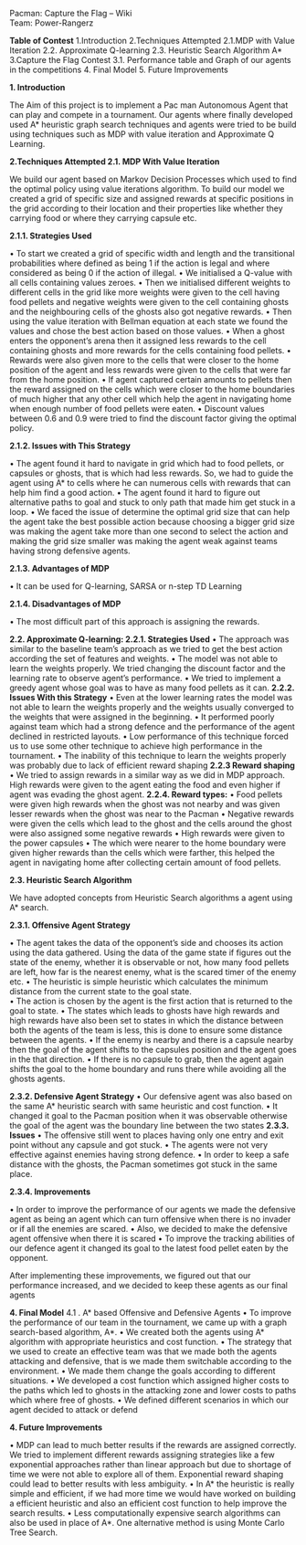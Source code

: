 Pacman: Capture the Flag – Wiki     
Team: Power-Rangerz



**Table of Contest**
1.Introduction
2.Techniques Attempted
     2.1.MDP with Value Iteration
     2.2. Approximate Q-learning
     2.3. Heuristic Search Algorithm A*
3.Capture the Flag Contest
     3.1. Performance table and Graph of our agents in the competitions
4. Final Model
5. Future Improvements


**1.	Introduction**

The Aim of this project is to implement a Pac man Autonomous Agent that can play and compete in a tournament. Our agents where finally developed used A* heuristic graph search techniques and agents were tried to be build using techniques such as MDP with value iteration and Approximate Q Learning. 

**2.Techniques Attempted
2.1. MDP With Value Iteration**

We build our agent based on Markov Decision Processes which used to find the optimal policy using value iterations algorithm. To build our model we created a grid of specific size and assigned rewards at specific positions in the grid according to their location and their properties like whether they carrying food or where they carrying capsule etc. 

**2.1.1. Strategies Used** 

•	To start we created a grid of specific width and length and the transitional probabilities where defined as being 1 if the action is legal and where considered as being 0 if the action of illegal. 
•	We initialised a Q-value with all cells containing values zeroes. 
•	Then we initialised different weights to different cells in the grid like more weights were given to the cell having food pellets and negative weights were given to the cell containing ghosts and the neighbouring cells of the ghosts also got negative rewards. 
•	Then using the value iteration with Bellman equation at each state we found the values and chose the best action based on those values. 
•	When a ghost enters the opponent’s arena then it assigned less rewards to the cell containing ghosts and more rewards for the cells containing food pellets. 
•	Rewards were also given more to the cells that were closer to the home position of the agent and less rewards were given to the cells that were far from the home position. 
•	 If agent captured certain amounts to pellets then the reward assigned on the cells which were closer to the home boundaries of much higher that any other cell which help the agent in navigating home when enough number of food pellets were eaten. 
•	Discount values between 0.6 and 0.9 were tried to find the discount factor giving the optimal policy. 

**2.1.2. Issues with This Strategy**

•	The agent found it hard to navigate in grid which had to food pellets, or capsules or ghosts, that is which had less rewards. So, we had to guide the agent using A* to cells where he can numerous cells with rewards that can help him find a good action.
•	The agent found it hard to figure out alternative paths to goal and stuck to only path that made him get stuck in a loop. 
•	We faced the issue of determine the optimal grid size that can help the agent take the best possible action because choosing a bigger grid size was making the agent take more than one second to select the action and making the grid size smaller was making the agent weak against teams having strong defensive agents.

**2.1.3. Advantages of MDP**

•	It can be used for Q-learning, SARSA or n-step TD Learning

**2.1.4. Disadvantages of MDP**

•	The most difficult part of this approach is assigning the rewards. 

**2.2. Approximate Q-learning:
 2.2.1. Strategies Used**
•	The approach was similar to the baseline team’s approach as we tried to get the best action according the set of features and weights. 
•	The model was not able to learn the weights properly. We tried changing the discount factor and the learning rate to observe agent’s performance. 
•	We tried to implement a greedy agent whose goal was to have as many food pellets as it can.
**2.2.2. Issues With this Strategy**
•	Even at the lower learning rates the model was not able to learn the weights properly and the weights usually converged to the weights that were assigned in the beginning. 
•	It performed poorly against team which had a strong defence and the performance of the agent declined in restricted layouts.
•	Low performance of this technique forced us to use some other technique to achieve high performance in the tournament. 
•	The inability of this technique to learn the weights properly was probably due to lack of efficient reward shaping
**2.2.3 Reward shaping**
•	We tried to assign rewards in a similar way as we did in MDP approach. High rewards were given to the agent eating the food and even higher if agent was evading the ghost agent.
**2.2.4. Reward types:**
•	Food pellets were given high rewards when the ghost was not nearby and was given lesser rewards when the ghost was near to the Pacman 
•	Negative rewards were given the cells which lead to the ghost and the cells around the ghost were also assigned some negative rewards
•	High rewards were given to the power capsules 
•	The which were nearer to the home boundary were given higher rewards than the cells which were farther, this helped the agent in navigating home after collecting certain amount of food pellets. 

**2.3. Heuristic Search Algorithm**

We have adopted concepts from Heuristic Search algorithms a agent using A* search.

**2.3.1. Offensive Agent Strategy**

•	The agent takes the data of the opponent’s side and chooses its action using the data gathered. Using the data of the game state if figures out the state of the enemy, whether it is observable or not, how many food pellets are left, how far is the nearest enemy, what is the scared timer of the enemy etc. 
•	The heuristic is simple heuristic which calculates the minimum distance from the current state to the goal state.   
•	The action is chosen by the agent is the first action that is returned to the goal to state. 
•	The states which leads to ghosts have high rewards and high rewards have also been set to states in which the distance between both the agents of the team is less, this is done to ensure some distance between the agents. 
•	If the enemy is nearby and there is a capsule nearby then the goal of the agent shifts to the capsules position and the agent goes in the that direction.
•	If there is no capsule to grab, then the agent again shifts the goal to the home boundary and runs there while avoiding all the ghosts agents. 



**2.3.2. Defensive Agent Strategy**
•	Our defensive agent was also based on the same A* heuristic search with same heuristic and cost function.
•	It changed it goal to the Pacman position when it was observable otherwise the goal of the agent was the boundary line between the two states 
**2.3.3. Issues**
•	The offensive still went to places having only one entry and exit point without any capsule and got stuck. 
•	The agents were not very effective against enemies having strong defence.
•	In order to keep a safe distance with the ghosts, the Pacman sometimes got stuck in the same place. 

**2.3.4. Improvements**

•	In order to improve the performance of our agents we made the defensive agent as being an agent which can turn offensive when there is no invader or if all the enemies are scared.
•	Also, we decided to make the defensive agent offensive when there it is scared 
•	To improve the tracking abilities of our defence agent it changed its goal to the latest food pellet eaten by the opponent.


After implementing these improvements, we figured out that our performance increased, and we decided to keep these agents as our final agents



**4. Final Model**
    4.1 . A* based Offensive and Defensive Agents
•	To improve the performance of our team in the tournament, we came up with a graph search-based algorithm, A*. 
•	We created both the agents using A* algorithm with appropriate heuristics and cost function. 
•	The strategy that we used to create an effective team was that we made both the agents attacking and defensive, that is we made them switchable according to the environment.
•	We made them change the goals according to different situations.
•	We developed a cost function which assigned higher costs to the paths which led to ghosts in the attacking zone and lower costs to paths which where free of ghosts. 
•	We defined different scenarios in which our agent decided to attack or defend


**4. Future Improvements**

•	MDP can lead to much better results if the rewards are assigned correctly. We tried to implement different rewards assigning strategies like a few exponential approaches rather than linear approach but due to shortage of time we were not able to explore all of them. Exponential reward shaping could lead to better results with less ambiguity. 
•	In A* the heuristic is really simple and efficient, if we had more time we would have worked on building a efficient heuristic and also an efficient cost function to help improve the search results. 
•	Less computationally expensive search algorithms can also be used in place of A*. One alternative method is using Monte Carlo Tree Search. 


